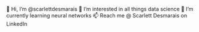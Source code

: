 👋 Hi, I’m @scarlettdesmarais
👀 I’m interested in all things data science
🌱 I’m currently learning neural networks
📫 Reach me @ Scarlett Desmarais on LinkedIn
